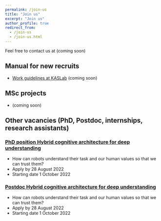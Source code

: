 ```yaml
---
permalink: /join-us
title: "Join us"
excerpt: "Join us"
author_profile: true
redirect_from: 
  - /join-us
  - /join-us.html
---
```


Feel free to contact us at [](...) (coming soon)

## Manual for new recruits
* [Work guidelines at KASLab](...) (coming soon)

## MSc projects
* (coming soon)


## Other vacancies (PhD, Postdoc, internships, research assistants) 

### [PhD position Hybrid cognitive architecture for deep understanding](https://www.tudelft.nl/over-tu-delft/werken-bij-tu-delft/vacatures/details/?nPostingId=2993&nPostingTargetId=7977&id=QEZFK026203F3VBQBLO6G68W9&LG=UK&mask=external)

* How can robots understand their task and our human values so that we can trust them? 
* Apply by 28 August 2022
* Starting date 1 October 2022

### [Postdoc Hybrid cognitive architecture for deep understanding](https://www.tudelft.nl/over-tu-delft/werken-bij-tu-delft/vacatures/details/?nPostingId=2994&nPostingTargetId=7980&id=QEZFK026203F3VBQBLO6G68W9&LG=UK&mask=external) 
* How can robots understand their task and our human values so that we can trust them? 
* Apply by 28 August 2022
* Starting date 1 October 2022
